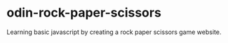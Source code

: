 # odin-rock-paper-scissors
Learning basic javascript by creating a rock paper scissors game website.
